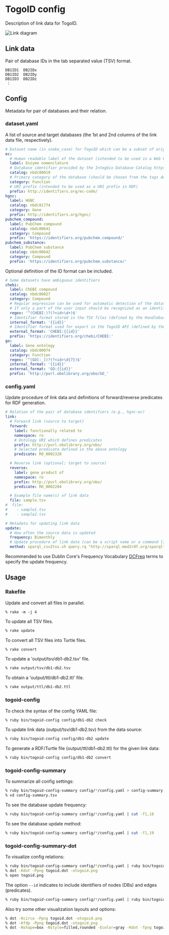 # TogoID config

Description of link data for TogoID.

![Link diagram](https://github.com/dbcls/togoid-config/blob/refactoring/dot/togoid.png?raw=true)

## Link data

Pair of database IDs in the tab separated value (TSV) format.

```
DB1ID1	DB2IDx
DB1ID2	DB2IDy
DB1ID3	DB2IDz
 :
```

## Config

Metadata for pair of databases and their relation.

### dataset.yaml

A list of source and target databases (the 1st and 2nd columns of the link data file, respectively).

```yaml
# Dataset name (in snake_case) for TogoID which can be a subset of original database divided by the category.
ec:
  # Human readable label of the dataset (intended to be used in a Web UI)
  label: Enzyme nomenclature
  # Database identifier provided by the Integbio Database Catalog https://integbio.jp/dbcatalog/
  catalog: nbdc00019
  # Primary category of the database (should be chosen from the tags defined in the Integbio DB Catalog)
  category: Function
  # URI prefix (intended to be used as a URI prefix in RDF)
  prefix: http://identifiers.org/ec-code/
hgnc:
  label: HGNC
  catalog: nbdc01774
  category: Gene
  prefix: http://identifiers.org/hgnc/
pubchem_compound:
  label: PubChem compound
  catalog: nbdc00641
  category: Compound
  prefix: 'https://identifiers.org/pubchem.compound/'
pubchem_substance:
  label: PubChem substance
  catalog: nbdc00642
  category: Compound
  prefix: 'https://identifiers.org/pubchem.substance/'
```

Optional definition of the ID format can be included.

```yaml
# Some datasets have ambiguous identifiers
chebi:
  label: ChEBI compound
  catalog: nbdc00027
  category: Compound
  # Regular expression can be used for automatic detection of the dataset from identifiers given by users.
  # If only a part of the user input should be recognized as an identifier, use a named capture to indicate the part.
  regex: '^(CHEBI:)?(?<id>\d+)$'
  # Identifier format stored in the TSV files (defined by the Handlebars notation with a named capture).
  internal_format: '{{id}}'
  # Identifier format used for export in the TogoID API (defined by the Handlebars notation with a named capture).
  external_format: 'CHEBI:{{id}}'
  prefix: 'https://identifiers.org/chebi/CHEBI:'
go:
  label: Gene ontology
  catalog: nbdc00074
  category: Function
  regex: '^(GO[:_])?(?<id>\d{7})$'
  internal_format: '{{id}}'
  external_format: 'GO:{{id}}'
  prefix: 'http://purl.obolibrary.org/obo/GO_'
```

### config.yaml

Update procedure of link data and definitions of forward/reverse predicates for RDF generation.

```yaml
# Relation of the pair of database identifiers (e.g., hgnc-ec)
link:
  # Forward link (source to target)
  forward:
    label: functionally related to
    namespace: ro
    # Ontology URI which defines predicates
    prefix: http://purl.obolibrary.org/obo/
    # Selected predicate defined in the above ontology
    predicate: RO_0002328

  # Reverse link (optional; target to source)
  reverse:
    label: gene product of
    namespace: ro
    prefix: http://purl.obolibrary.org/obo/
    predicate: RO_0002204

  # Example file name(s) of link data
  file: sample.tsv
#  file:
#    - sample1.tsv
#    - sample2.tsv

# Metadata for updating link data
update:
  # How often the source data is updated
  frequency: Bimonthly
  # Update procedure of link data (can be a script name or a command like)
  method: sparql_csv2tsv.sh query.rq "http://sparql.med2rdf.org/sparql"
```

Recommended to use Dublin Core's Frequency Vocabulary [DCFreq](https://www.dublincore.org/specifications/dublin-core/collection-description/frequency/) terms to specify the update frequency.

## Usage

### Rakefile

Update and convert all files in parallel.

```
% rake -m -j 4
```

To update all TSV files.

```sh
% rake update
```

To convert all TSV files into Turtle files.

```sh
% rake convert
```

To update a 'output/tsv/db1-db2.tsv' file.

```sh
% rake output/tsv/db1-db2.tsv
```

To obtain a 'output/ttl/db1-db2.ttl' file.

```sh
% rake output/ttl/db1-db2.ttl
```

### togoid-config

To check the syntax of the config YAML file:

```sh
% ruby bin/togoid-config config/db1-db2 check
```

To update link data (output/tsv/db1-db2.tsv) from the data source:

```sh
% ruby bin/togoid-config config/db1-db2 update
```

To generate a RDF/Turtle file (output/ttl/db1-db2.ttl) for the given link data:

```sh
% ruby bin/togoid-config config/db1-db2 convert
```

### togoid-config-summary

To summarize all config settings:

```sh
% ruby bin/togoid-config-summary config/*/config.yaml > config-summary.tsv
% vd config-summary.tsv
```

To see the database update frequency:

```sh
% ruby bin/togoid-config-summary config/*/config.yaml | cut -f1,18
```

To see the database update method:

```sh
% ruby bin/togoid-config-summary config/*/config.yaml | cut -f1,19
```

### togoid-config-summary-dot

To visualize config relations:

```sh
% ruby bin/togoid-config-summary config/*/config.yaml | ruby bin/togoid-config-summary-dot > togoid.dot
% dot -Kdot -Ppng togoid.dot -otogoid.png
% open togoid.png
```

The option `--id` indicates to include identifiers of nodes (DBs) and edges (predicates).

```sh
% ruby bin/togoid-config-summary config/*/config.yaml | ruby bin/togoid-config-summary-dot --id > togoid.dot
```

Also try some other visualization layouts and options:

```sh
% dot -Kcirco -Ppng togoid.dot -otogoid.png
% dot -Kfdp -Ppng togoid.dot -otogoid.png
% dot -Nshape=box -Nstyle=filled,rounded -Ecolor=gray -Kdot -Tpng togoid.dot -otogoid.png
```
